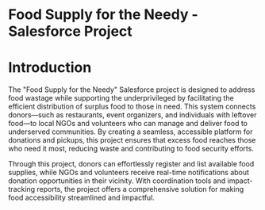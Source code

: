 # Food Supply for the Needy - Salesforce Project



# Introduction

The "Food Supply for the Needy" Salesforce project is designed to address food wastage while supporting the underprivileged by facilitating the efficient distribution of surplus food to those in need. This system connects donors—such as restaurants, event organizers, and individuals with leftover food—to local NGOs and volunteers who can manage and deliver food to underserved communities. By creating a seamless, accessible platform for donations and pickups, this project ensures that excess food reaches those who need it most, reducing waste and contributing to food security efforts.

Through this project, donors can effortlessly register and list available food supplies, while NGOs and volunteers receive real-time notifications about donation opportunities in their vicinity. With coordination tools and impact-tracking reports, the project offers a comprehensive solution for making food accessibility streamlined and impactful.

